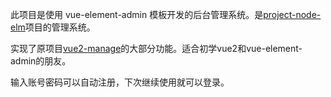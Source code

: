 此项目是使用 vue-element-admin 模板开发的后台管理系统。是[project-node-elm](https://github.com/hkp4570/project-node-elm)项目的管理系统。

实现了原项目[vue2-manage](https://github.com/bailicangdu/vue2-manage)的大部分功能。适合初学vue2和vue-element-admin的朋友。

输入账号密码可以自动注册，下次继续使用就可以登录。

